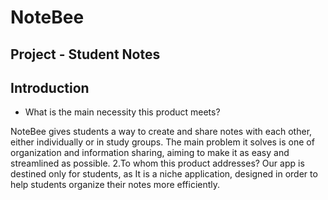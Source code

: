 # NoteBee
## Project - Student Notes
## Introduction
* What is the main necessity this product meets?

NoteBee gives students a way to create and share notes with each other, either individually or in study groups. The main problem it solves is one of organization and information sharing, aiming to make it as easy and streamlined as possible.
2.To whom this product addresses? Our app is destined only for students, as It is a niche application, designed in order to help students organize their notes more efficiently.